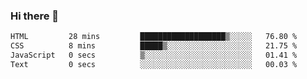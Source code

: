 ### Hi there 👋

<!--START_SECTION:waka-->

```txt
HTML         28 mins         ███████████████████▒░░░░░   76.80 %
CSS          8 mins          █████▒░░░░░░░░░░░░░░░░░░░   21.75 %
JavaScript   0 secs          ▒░░░░░░░░░░░░░░░░░░░░░░░░   01.41 %
Text         0 secs          ░░░░░░░░░░░░░░░░░░░░░░░░░   00.03 %
```

<!--END_SECTION:waka-->
